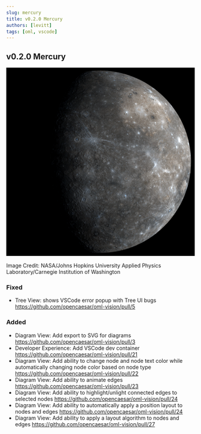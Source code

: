 ```yaml
---
slug: mercury
title: v0.2.0 Mercury
authors: [levitt]
tags: [oml, vscode]
---
```


## v0.2.0 Mercury

![JHU APL Mercury](./jhuapl_mercury.png)

Image Credit: NASA/Johns Hopkins University Applied Physics Laboratory/Carnegie Institution of Washington


### Fixed
- Tree View: shows VSCode error popup with Tree UI bugs https://github.com/opencaesar/oml-vision/pull/5

### Added
- Diagram View: Add export to SVG for diagrams https://github.com/opencaesar/oml-vision/pull/3
- Developer Experience: Add VSCode dev container https://github.com/opencaesar/oml-vision/pull/21
- Diagram View: Add ability to change node and node text color while automatically changing node color based on node type https://github.com/opencaesar/oml-vision/pull/22
- Diagram View: Add ability to animate edges https://github.com/opencaesar/oml-vision/pull/23
- Diagram View: Add ability to highlight/unlight connected edges to selected nodes https://github.com/opencaesar/oml-vision/pull/24
- Diagram View: Add ability to automatically apply a position layout to nodes and edges https://github.com/opencaesar/oml-vision/pull/24
- Diagram View: Add ability to apply a layout algorithm to nodes and edges https://github.com/opencaesar/oml-vision/pull/27
